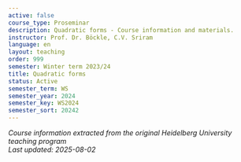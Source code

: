 ```yaml
---
active: false
course_type: Proseminar
description: Quadratic forms - Course information and materials.
instructor: Prof. Dr. Böckle, C.V. Sriram
language: en
layout: teaching
order: 999
semester: Winter term 2023/24
title: Quadratic forms
status: Active
semester_term: WS
semester_year: 2024
semester_key: WS2024
semester_sort: 20242
---
```

*Course information extracted from the original Heidelberg University teaching program*  
*Last updated: 2025-08-02*